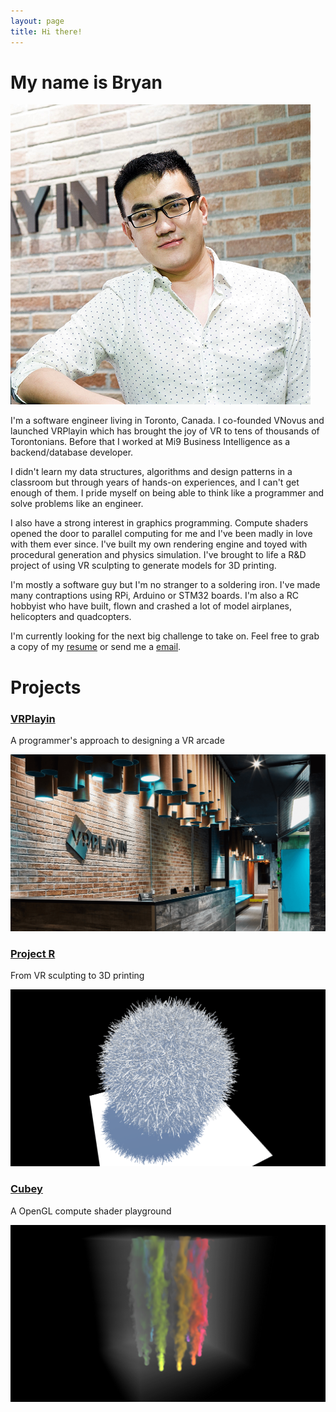 ```yaml
---
layout: page
title: Hi there!
---
```


# My name is Bryan

![Me](./assets/img/headshot.png)

I'm a software engineer living in Toronto, Canada. I co-founded VNovus and launched VRPlayin which has brought the joy of VR to tens of thousands of Torontonians. Before that I worked at Mi9 Business Intelligence as a backend/database developer.

I didn't learn my data structures, algorithms and design patterns in a classroom but through years of hands-on experiences, and I can't get enough of them. I pride myself on being able to think like a programmer and solve problems like an engineer.

I also have a strong interest in graphics programming. Compute shaders opened the door to parallel computing for me and I've been madly in love with them ever since. I've built my own rendering engine and toyed with procedural generation and physics simulation. I've brought to life a R&D project of using VR sculpting to generate models for 3D printing.

I'm mostly a software guy but I'm no stranger to a soldering iron. I've made many contraptions using RPi, Arduino or STM32 boards. I'm also a RC hobbyist who have built, flown and crashed a lot of model airplanes, helicopters and quadcopters.

I'm currently looking for the next big challenge to take on. Feel free to grab a copy of my [resume](./assets/bryan_resume.pdf) or send me a [email](mailto:byebyebryan@gmail.com).

# Projects

### [VRPlayin](./vrplayin.html)

A programmer's approach to designing a VR arcade

[![vrplayin](./assets/img/vrplayin.png)](./vrplayin.html)

### [Project R](./projectr.html)

From VR sculpting to 3D printing

[![projectr](./assets/img/projectr.png)](./projectr.html)

### [Cubey](./cubey.html)

A OpenGL compute shader playground

[![cubey](./assets/img/cubey.png)](./cubey.html)
